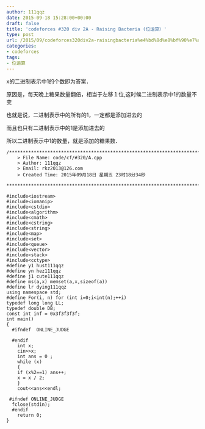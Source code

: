 ```yaml
---
author: 111qqz
date: 2015-09-18 15:28:00+00:00
draft: false
title: 'codeforces #320 div 2A - Raising Bacteria (位运算）'
type: post
url: /2015/09/codeforces320div2a-raisingbacteria%e4%bd%8d%e8%bf%90%e7%ae%97%ef%bc%89/
categories:
- codeforces
tags:
- 位运算
---
```





x的二进制表示中1的个数即为答案．




原因是，每天晚上糖果数量翻倍，相当于左移１位,这时候二进制表示中1的数量不变




也就是说，二进制表示中的所有的1，一定都是添加进去的




而且也只有二进制表示中的1是添加进去的




所以二进制表示中1的数量，就是添加的糖果数．


 

    
    /*************************************************************************
    	> File Name: code/cf/#320/A.cpp
    	> Author: 111qqz
    	> Email: rkz2013@126.com 
    	> Created Time: 2015年09月18日 星期五 23时18分34秒
     ************************************************************************/
    
    #include<iostream>
    #include<iomanip>
    #include<cstdio>
    #include<algorithm>
    #include<cmath>
    #include<cstring>
    #include<string>
    #include<map>
    #include<set>
    #include<queue>
    #include<vector>
    #include<stack>
    #include<cctype>
    #define y1 hust111qqz
    #define yn hez111qqz
    #define j1 cute111qqz
    #define ms(a,x) memset(a,x,sizeof(a))
    #define lr dying111qqz
    using namespace std;
    #define For(i, n) for (int i=0;i<int(n);++i)  
    typedef long long LL;
    typedef double DB;
    const int inf = 0x3f3f3f3f;
    int main()
    {
      #ifndef  ONLINE_JUDGE 
      
      #endif
        int x;
        cin>>x;
        int ans = 0 ;
        while (x)
        {
    	if (x%2==1) ans++;
    	x = x / 2;
        }
        cout<<ans<<endl;
      
     #ifndef ONLINE_JUDGE  
      fclose(stdin);
      #endif
    	return 0;
    }
    




